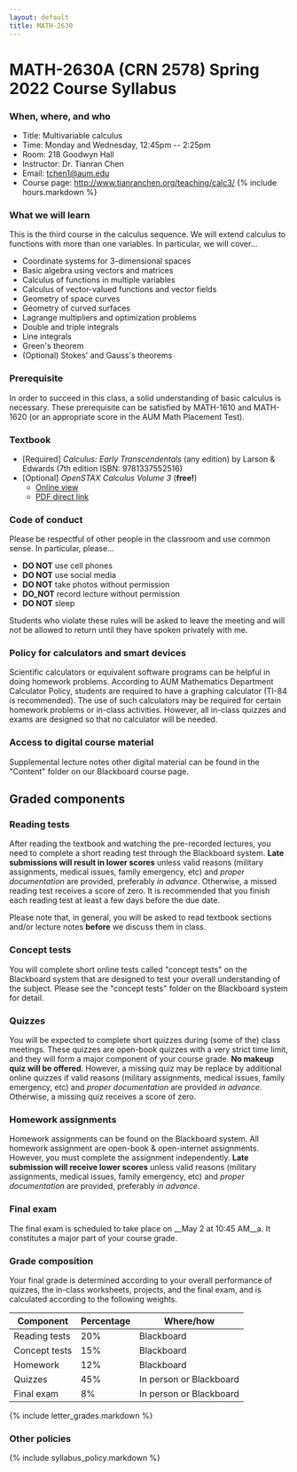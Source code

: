 ```yaml
---
layout: default
title: MATH-2630
---
```


# MATH-2630A (CRN 2578) Spring 2022 Course Syllabus

### When, where, and who

* Title: Multivariable calculus
* Time: Monday and Wednesday, 12:45pm -- 2:25pm
* Room: 218 Goodwyn Hall 
* Instructor: Dr. Tianran Chen
* Email: <tchen1@aum.edu>
* Course page: <http://www.tianranchen.org/teaching/calc3/>
{% include hours.markdown %}
<!-- {% include appointments.markdown %} -->

<!-- My job is to help you to succeed in this class.
I will be happy to discuss issues related to this course. -->
<!-- In addition to the normal office hours listed above,
alternative meeting time may be arranged
(please give me at least 48hr advanced notice). -->

### What we will learn

This is the third course in the calculus sequence.
We will extend calculus to functions with more than one variables.
In particular, we will cover...

* Coordinate systems for 3-dimensional spaces
* Basic algebra using vectors and matrices
* Calculus of functions in multiple variables
* Calculus of vector-valued functions and vector fields
* Geometry of space curves
* Geometry of curved surfaces
* Lagrange multipliers and optimization problems
* Double and triple integrals
* Line integrals
* Green's theorem
* (Optional) Stokes' and Gauss's theorems

### Prerequisite

In order to succeed in this class, a solid understanding of basic calculus is necessary.
These prerequisite can be satisfied by MATH-1610 and MATH-1620
(or an appropriate score in the AUM Math Placement Test).

### Textbook

* [Required] _Calculus: Early Transcendentals_ (any edition) by Larson & Edwards
  (7th edition ISBN: 9781337552516)
* [Optional] _OpenSTAX Calculus Volume 3_ (__free!__)
  * [Online view](https://openstax.org/details/books/calculus-volume-3)
  * [PDF direct link](https://d3bxy9euw4e147.cloudfront.net/oscms-prodcms/media/documents/CalculusVolume3-OP.pdf)

<!-- ### Attendance

Participation in in-class discussions and/or virtual meetings
are important parts of the learning process.
Therefore, your in-class/virtual attendance is expected. -->

### Code of conduct

Please be respectful of other people in the classroom
and use common sense.
In particular, please...

* __DO NOT__ use cell phones
* __DO NOT__ use social media
* __DO NOT__ take photos without permission
* __DO_NOT__ record lecture without permission
* __DO NOT__ sleep

Students who violate these rules will be asked to leave the meeting
and will not be allowed to return until they have spoken privately with me.

### Policy for calculators and smart devices

Scientific calculators or equivalent software programs can be helpful in
doing homework problems.
According to AUM Mathematics Department Calculator Policy,
students are required to have a graphing calculator
(TI-84 is recommended).
The use of such calculators may be required for certain homework problems
or in-class activities.
However, all in-class quizzes and exams are designed so that no calculator will be needed.
<!-- Therefore calculators or any smart devices with Internet capabilities -->
<!-- are not allowed on any of the quizzes and exams. -->

<!-- ### Instruction method

In this semester, we will adopt a "blended flipped" model.
This means _some_ of the lectures are delivered in digital form.
You are expected to watch/read/listen to these lecture and read our textbook.

In addition, you are expected to meet with me either in-person or virtually
(via Zoom) during regular class meetings.
In these meetings, we will discuss important concepts,
answer your questions, and work on problems together
(or have other discussions related to this course). -->
<!-- These meetings will be a component of your course grade.
See detailed explanation below. -->

### Access to digital course material

Supplemental lecture notes other digital material
can be found in the "Content" folder on our Blackboard course page.

## Graded components

### Reading tests

After reading the textbook and watching the pre-recorded lectures, 
you need to complete a short reading test through the Blackboard system.
__Late submissions will result in lower scores__
unless valid reasons
(military assignments, medical issues, family emergency, etc)
and _proper documentation_ are provided, preferably _in advance_.
Otherwise, a missed reading test receives a score of zero.
It is recommended that you finish each reading test at least a few days
before the due date.

<!-- Each reading test allows multiple attempts. -->
<!-- Please see the test descriptions on the Blackboard system for detail. -->

Please note that, in general, you will be asked to read textbook sections
and/or lecture notes **before** we discuss them in class.

### Concept tests

You will complete short online tests called "concept tests"
on the Blackboard system
that are designed to test your overall understanding of the subject.
Please see the "concept tests" folder on the Blackboard system for detail.
<!-- All concepts tests are due on the last day of classes, -->
<!-- and __no late submission will be accepted__. -->
<!-- However, it is strongly recommended that you complete them as early as possible. -->

<!-- ### In-class and online quizzes

There will be a short quiz most of the weeks.
our understanding of the material discussed in the previous meeting.
__No makeup quiz will be offered__.
However, a missing quiz may be excused if valid reasons
(military assignments, medical issues, family emergency, etc)
and _proper documentation_ are provided _in advance_.
Otherwise, a missing quiz receives a score of zero. -->

<!-- ### Weekly survey

Each week you will be asked to complete a survey.
__Late submissions will receive lower scores__. -->

<!-- ### Weekly problem sessions / virtual check-in sessions

Each week, you will be required to...

* either attend an in-person problem session
  (place and time listed on the top of this document), or...
* have an one-on-one meeting (virtual check-in session)
  with me via Zoom.
  You can find a link to a scheduling system on my course page
  (and the Blackboard course page)
  with which you can schedule a weekly meeting.

These meetings will give us opportunities to have one-on-one
or close to one-on-one discussions
(in-person problem sessions will not be one-on-one).
In these meetings, we will...

* answer your questions,
* go over problems,
* let you complete worksheets (see below)

Your participation in these meetings (either in-person or virtual)
will be a component in your course grade.
Your attendance in each meeting worth 0.333...% of your course grade. -->

### Quizzes

You will be expected to complete short quizzes during (some of the)
class meetings.
These quizzes are open-book quizzes with a very strict time limit,
and they will form a major component of your course grade.
__No makeup quiz will be offered__.
However, a missing quiz may be replace by additional online quizzes
if valid reasons
(military assignments, medical issues, family emergency, etc)
and _proper documentation_ are provided _in advance_.
Otherwise, a missing quiz receives a score of zero.

<!-- If you choose to take these quizzes virtually,
you can find their online versions in the "Content" folder
on our Blackboard course page.
You will be required to either scan your solutions
and type your solutions. -->
<!-- In in-person or virtual problem sessions,
you will be given worksheets that contain short problems for you to complete.
There are 20 worksheets in total, you can try to complete each worksheet multiple times,
although you will only have at most one attempt on any worksheet in each problem session.
In each attempt, you can... -->

<!-- * work on problems by yourself under time limit,
  in which case your result will be graded; or
* ask me to show you how to do the problems,
  in which case your result will not be graded. -->

<!-- Note that you will receive slightly different versions of the same problem in each attempt. -->

<!-- In-class practice is a crucially important component of the learning process.
Your in-class worksheets will be _collected and graded_. -->

### Homework assignments

Homework assignments can be found on the Blackboard system.
All homework assignment are open-book & open-internet assignments.
However, you must complete the assignment independently.
__Late submission will receive lower scores__
unless valid reasons
(military assignments, medical issues, family emergency, etc)
and _proper documentation_ are provided, preferably _in advance_.

<!-- ### Projects
Projects are more complicated mathematical problems that will
guide you to gain deeper understanding of the material we learn in class.
They are a major part of your course grade. -->

### Final exam

The final exam is scheduled to take place on
__May 2 at 10:45 AM__a.
It constitutes a major part of your course grade.

### Grade composition

Your final grade is determined according to your overall performance of quizzes,
the in-class worksheets, projects, and the final exam,
and is calculated according to the following weights.

| Component          | Percentage | Where/how               |
|--------------------|------------|-------------------------|
| Reading tests      |   20%      | Blackboard              |
| Concept tests      |   15%      | Blackboard              |
| Homework           |   12%      | Blackboard              |
| Quizzes            |   45%      | In person or Blackboard |
| Final exam         |    8%      | In person or Blackboard |

{% include letter_grades.markdown %}

### Other policies

{% include syllabus_policy.markdown %}

<!-- ### Calendar
Below is the tentative schedule, and it may not reflect changes announced in class.
The instructor reserves the right to adjust the policies outlined in this course syllabus.
All changes will be clearly communicated to the students in class.

<iframe src="https://calendar.google.com/calendar/embed?showTitle=0&amp;showNav=0&amp;showDate=0&amp;showCalendars=0&amp;showTz=0&amp;mode=AGENDA&amp;height=1200&amp;wkst=1&amp;bgcolor=%23ffffff&amp;src=qlsurb5gsna1hslnokeu39963g%40group.calendar.google.com&amp;color=%2342104A&amp;ctz=America%2FChicago" style="border:solid 1px #777" width="800" height="1200" frameborder="0" scrolling="no"></iframe> -->
